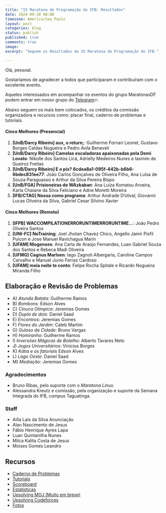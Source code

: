 ```yaml
---
title: "IX Maratona de Programação do IFB: Resultados"
date: 2024-09-28 00:00
timezone: America/Sao_Paulo
layout: post
categories: blog
status: publish
published: true
comments: true
image:
excerpt: "Seguem os Resultados da IX Maratona de Programação do IFB."

---
```


Olá, pessoal.

Gostaríamos de agradecer a todos que participaram e contribuíram com o excelente evento.

Aqueles interessados em acompanhar os eventos do grupo MaratonasDF podem entrar em nosso grupo do [Telegram](https://t.me/maratonasdf)🔥.

Abaixo seguem os mais bem colocados, os créditos da comissão organizadora e recursos como: placar final, caderno de problemas e tutoriais.

#### Cinco Melhores (Presencial)

1. **[UnB/Darcy Ribeiro] aux, o return;**: Guilherme Fornari Leonel, Gustavo Borges Caldas Nogueira e Pedro Avila Beneveli
2. **[UnB/Darcy Ribeiro] Camelas escaladoras apaixonadas pela Demi Lovato**: Nikolle dos Santos Licá, Adrielly Medeiros Nunes e Iasmim de Queiroz Freitas 
3. **[UnB/Darcy Ribeiro] E o pix? 6cdea8a1-095f-442b-b6b6-6bdec831ee77**: João Carlos Gonçalves de Oliveira Filho, Ana Luísa de Souza Paraguassú e Arthur da Silva Pereira Bispo
4. **[UnB/FGA] Prisioneiras de WAzkaban**: Ana Luiza Komatsu Aroeira, Karla Chaiane da Silva Feliciano e Adne Moretti Moreira
5. **[IFB/CTAG] Nossa como programa**: Arthur Andrade D’olival, Giovanni Lucas Oliveira da Silva, Gabriel Cesar Silvino Xavier

#### Cinco Melhores (Remoto)

1. **[IFPB] WACCOMPILATIONERRORUNTIMERRORUNTIME...**: João Pedro Oliveira Santos
2. **[UNI-FC] NoTraining**: Joel Jhotan Chavez Chico, Angello Jamir Pisfil Puicon e Jose Manuel Ravichagua Marin
3. **[UFAM] Nlogenses**: Ana Carla de Araújo Fernandes, Luan Gabriel Souza dos Santos e Rebeca Madi Oliveira
4. **[UFMG] Cagnus Marlsen**: Iago Zagnoli Albergaria, Caroline Campos Carvalho e Manuel Junio Ferraz Cardoso
5. **[UFAM] meia noite te conto**: Felipe Rocha Spitale e Ricardo Nogueira Miranda Filho

## Elaboração e Revisão de Problemas

- A) *Atunda Batata*: Guilherme Ramos
- B) *Bombons*: Edson Alves
- C) *Cinuca Olímpica*: Jeremias Gomes
- D) *Dupla de dois*: Daniel Saad
- E) *Encontros*: Jeremias Gomes
- F) *Flores do Jardim*: Caleb Martim
- G) *Guloso da Cidade*: Bruno Vargas
- H) *Homiranho*: Guilherme Ramos
- I) *Inversões Mágicas de Botelho*: Alberto Tavares Neto
- J) *Jogos Universitários*: Vinicius Borges
- K) *Kátia e os fatoriais* Edson Alves
- L) *Lago Oeste*: Daniel Saad
- M) *Mediação*: Jeremias Gomes

### Agradecimentos

- Bruno Ribas, pelo suporte com o *Maratona Linux*.
- Alessandra Kreutz e comissão, pela organização e suporte da Semana Integrada do IFB, *campus* Taguatinga.

### Staff

- Ailla Laís da Silva Anunciação
- Alan Nascimento de Jesus
- Fábio Henrique Ayres Lapa
- Luan Quintanilha Nunes
- Milca Kalita Costa de Jesus
- Moises Gomes Leandro

## Recursos

- [Caderno de Problemas]({{site.url}}/assets/9-mdp-ifb/caderno-9-mdp-ifb.pdf)
- [Tutoriais]({{site.url}}/assets/9-mdp-ifb/tutoriais.pdf)
- [Scoreboard]({{site.url}}/assets/9-mdp-ifb/scoreboard.html)
- [Estatísticas]({{site.url}}/assets/9-mdp-ifb/estatisticas.html)
- [Upsolving MOJ (Muito em breve)](https://moj.naquadah.com.br/cgi-bin/index.sh)
- [Upsolving Codeforces](https://codeforces.com/group/btcK4I5D5f/contest/553853)
- [Fotos](https://drive.google.com/drive/folders/1aqJK25dqzMjEDQdQbgvwT_PiemMSxuuG?usp=sharing)